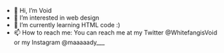 - 👋 Hi, I’m Void
- 👀 I’m interested in web design
- 🌱 I’m currently learning HTML code :)
- 📫 How to reach me: You can reach me at my Twitter @WhitefangisVoid or my Instagram @maaaaady___

<!---
WhitefangisVoid/WhitefangisVoid is a ✨ special ✨ repository because its `README.md` (this file) appears on your GitHub profile.
You can click the Preview link to take a look at your changes.
--->
